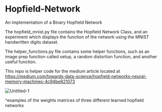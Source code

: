# Hopfield-Network
An implementation of a Binary Hopfield Network


The hopfield_mnist.py file contains the Hopfield Network Class, and an experiment which displays 
the function of the network using the MNIST handwritten digits dataset. 

The helper_functions.py file contains some helper functions, such as an image prep function called setup, 
a random distortion function, and another useful function.

This repo is helper code for the medium article located at https://medium.com/towards-data-science/hopfield-networks-neural-memory-machines-4c94be821073

![Untitled-1](https://github.com/user-attachments/assets/1ef001b8-d9fb-439d-877c-09e8f316b565)

^examples of the weights matrices of three different learned hopfield networks


